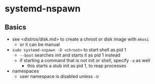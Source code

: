 systemd-nspawn
==============

## Basics

- see <distros/disk.md> to create a chroot or disk image with `mkosi`
  - or it can be manual
- `sudo systemd-nspawn -D <chroot>` to start shell as pid 1
  - `--boot` searches init and starts it as pid 1 instead
  - if starting a command that is not init or shell, specify `-a` as well
    - this starts a stub init as pid 1, to reap processes
- namespaces
  - user namespace is disabled unless `-U`
